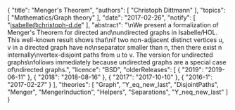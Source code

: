 {
    "title": "Menger's Theorem",
    "authors": [
        "Christoph Dittmann"
    ],
    "topics": [
        "Mathematics/Graph theory"
    ],
    "date": "2017-02-26",
    "notify": [
        "isabelle@christoph-d.de"
    ],
    "abstract": "\nWe present a formalization of Menger's Theorem for directed and\nundirected graphs in Isabelle/HOL.  This well-known result shows that\nif two non-adjacent distinct vertices u, v in a directed graph have no\nseparator smaller than n, then there exist n internally\nvertex-disjoint paths from u to v.  The version for undirected graphs\nfollows immediately because undirected graphs are a special case of\ndirected graphs.",
    "licence": "BSD",
    "olderReleases": [
        {
            "2019": "2019-06-11"
        },
        {
            "2018": "2018-08-16"
        },
        {
            "2017": "2017-10-10"
        },
        {
            "2016-1": "2017-02-27"
        }
    ],
    "theories": [
        "Graph",
        "Y_eq_new_last",
        "DisjointPaths",
        "Menger",
        "MengerInduction",
        "Helpers",
        "Separations",
        "Y_neq_new_last"
    ]
}